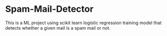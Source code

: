 # Spam-Mail-Detector
This is a ML project using scikit learn logistic regression training model that detects whether a given mail is a spam mail or not. 
